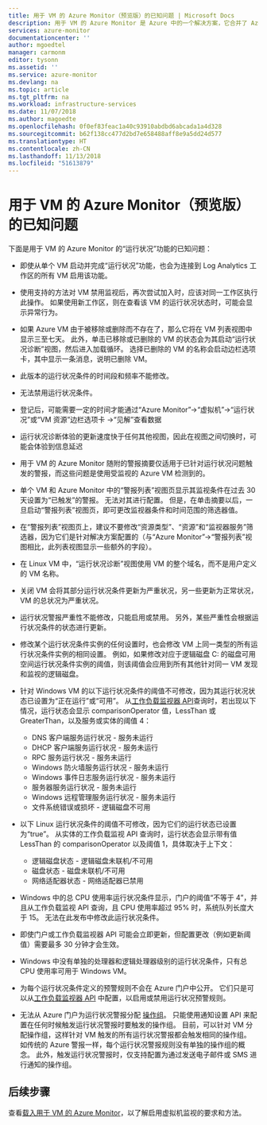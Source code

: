 ```yaml
---
title: 用于 VM 的 Azure Monitor（预览版）的已知问题 | Microsoft Docs
description: 用于 VM 的 Azure Monitor 是 Azure 中的一个解决方案，它合并了 Azure VM 操作系统的运行状况和性能监视、应用程序组件及其与其他资源的依赖关系的自动发现功能，并映射这些组件和资源之间的通信。 本文介绍已知问题。
services: azure-monitor
documentationcenter: ''
author: mgoedtel
manager: carmonm
editor: tysonn
ms.assetid: ''
ms.service: azure-monitor
ms.devlang: na
ms.topic: article
ms.tgt_pltfrm: na
ms.workload: infrastructure-services
ms.date: 11/07/2018
ms.author: magoedte
ms.openlocfilehash: 0f0ef83feac1a40c93910abdbd6abcada1a4d328
ms.sourcegitcommit: b62f138cc477d2bd7e658488aff8e9a5dd24d577
ms.translationtype: HT
ms.contentlocale: zh-CN
ms.lasthandoff: 11/13/2018
ms.locfileid: "51613879"
---
```

# <a name="known-issues-with-azure-monitor-for-vms-preview"></a>用于 VM 的 Azure Monitor（预览版）的已知问题

下面是用于 VM 的 Azure Monitor 的“运行状况”功能的已知问题：

- 即使从单个 VM 启动并完成“运行状况”功能，也会为连接到 Log Analytics 工作区的所有 VM 启用该功能。
- 使用支持的方法对 VM 禁用监视后，再次尝试加入时，应该对同一工作区执行此操作。  如果使用新工作区，则在查看该 VM 的运行状况状态时，可能会显示异常行为。
- 如果 Azure VM 由于被移除或删除而不存在了，那么它将在 VM 列表视图中显示三至七天。 此外，单击已移除或已删除的 VM 的状态会为其启动“运行状况诊断”视图，然后进入加载循环。 选择已删除的 VM 的名称会启动边栏选项卡，其中显示一条消息，说明已删除 VM。
- 此版本的运行状况条件的时间段和频率不能修改。 
- 无法禁用运行状况条件。 
- 登记后，可能需要一定的时间才能通过“Azure Monitor”->“虚拟机”->“运行状况”或“VM 资源”边栏选项卡 ->“见解”查看数据
- 运行状况诊断体验的更新速度快于任何其他视图，因此在视图之间切换时，可能会体验到信息延迟  
- 用于 VM 的 Azure Monitor 随附的警报摘要仅适用于已针对运行状况问题触发的警报，而这些问题是使用受监视的 Azure VM 检测到的。
- 单个 VM 和 Azure Monitor 中的“警报列表”视图页显示其监视条件在过去 30 天设置为“已触发”的警报。  无法对其进行配置。 但是，在单击摘要以后，一旦启动“警报列表”视图页，即可更改监视器条件和时间范围的筛选器值。
- 在“警报列表”视图页上，建议不要修改“资源类型”、“资源”和“监视器服务”筛选器，因为它们是针对解决方案配置的（与“Azure Monitor”->“警报列表”视图相比，此列表视图显示一些额外的字段）。    
- 在 Linux VM 中，“运行状况诊断”视图使用 VM 的整个域名，而不是用户定义的 VM 名称。
- 关闭 VM 会将其部分运行状况条件更新为严重状况，另一些更新为正常状况，VM 的总状况为严重状况。
- 运行状况警报严重性不能修改，只能启用或禁用。  另外，某些严重性会根据运行状况条件的状态进行更新。
- 修改某个运行状况条件实例的任何设置时，也会修改 VM 上同一类型的所有运行状况条件实例的相同设置。 例如，如果修改对应于逻辑磁盘 C: 的磁盘可用空间运行状况条件实例的阈值，则该阈值会应用到所有其他针对同一 VM 发现和监视的逻辑磁盘。   
- 针对 Windows VM 的以下运行状况条件的阈值不可修改，因为其运行状况状态已设置为“正在运行”或“可用”。 从[工作负载监视器 API](https://github.com/Azure/azure-rest-api-specs/tree/master/specification/workloadmonitor/resource-manager)查询时，若出现以下情况，运行状态会显示 comparisonOperator 值，LessThan 或 GreaterThan，以及服务或实体的阈值 4：
   - DNS 客户端服务运行状况 - 服务未运行 
   - DHCP 客户端服务运行状况 - 服务未运行 
   - RPC 服务运行状况 - 服务未运行 
   - Windows 防火墙服务运行状况 - 服务未运行
   - Windows 事件日志服务运行状况 - 服务未运行 
   - 服务器服务运行状况 - 服务未运行 
   - Windows 远程管理服务运行状况 - 服务未运行 
   - 文件系统错误或损坏 - 逻辑磁盘不可用

- 以下 Linux 运行状况条件的阈值不可修改，因为它们的运行状态已设置为“true”。  从实体的工作负载监视 API 查询时，运行状态会显示带有值 LessThan 的 comparisonOperator 以及阈值 1，具体取决于上下文：
   - 逻辑磁盘状态 - 逻辑磁盘未联机/不可用
   - 磁盘状态 - 磁盘未联机/不可用
   - 网络适配器状态 - 网络适配器已禁用  

- Windows 中的总 CPU 使用率运行状况条件显示，门户的阈值“不等于 4”，并且从工作负载监视 API 查询，且 CPU 使用率超过 95% 时，系统队列长度大于 15。 无法在此发布中修改此运行状况条件。  
- 即使门户或工作负载监视器 API 可能会立即更新，但配置更改（例如更新阈值）需要最多 30 分钟才会生效。  
- Windows 中没有单独的处理器和逻辑处理器级别的运行状况条件，只有总 CPU 使用率可用于 Windows VM。  
- 为每个运行状况条件定义的预警规则不会在 Azure 门户中公开。 它们只是可以从[工作负载监视器 API](https://github.com/Azure/azure-rest-api-specs/tree/master/specification/workloadmonitor/resource-manager) 中配置，以启用或禁用运行状况预警规则。  
- 无法从 Azure 门户为运行状况警报分配 [操作组](../monitoring-and-diagnostics/monitoring-action-groups.md)。 只能使用通知设置 API 来配置在任何时候触发运行状况警报时要触发的操作组。 目前，可以针对 VM 分配操作组，这样针对 VM 触发的所有运行状况警报都会触发相同的操作组。 如传统的 Azure 警报一样，每个运行状况警报规则没有单独的操作组的概念。 此外，触发运行状况警报时，仅支持配置为通过发送电子邮件或 SMS 进行通知的操作组。 

## <a name="next-steps"></a>后续步骤
查看[载入用于 VM 的 Azure Monitor](monitoring-vminsights-onboard.md)，以了解启用虚拟机监视的要求和方法。